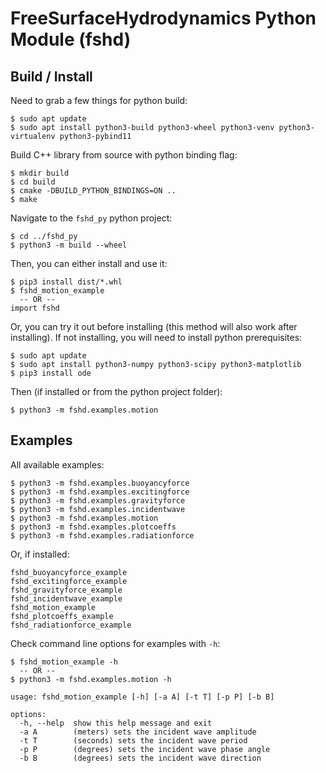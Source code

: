 # FreeSurfaceHydrodynamics Python Module (fshd)

## Build / Install
Need to grab a few things for python build:
```
$ sudo apt update
$ sudo apt install python3-build python3-wheel python3-venv python3-virtualenv python3-pybind11
```

Build C++ library from source with python binding flag:
```
$ mkdir build
$ cd build
$ cmake -DBUILD_PYTHON_BINDINGS=ON ..
$ make
```

Navigate to the `fshd_py` python project:
```
$ cd ../fshd_py
$ python3 -m build --wheel
```

Then, you can either install and use it:
```
$ pip3 install dist/*.whl
$ fshd_motion_example
  -- OR --
import fshd
```

Or, you can try it out before installing (this method will also work after installing).
If not installing, you will need to install python prerequisites:

```
$ sudo apt update
$ sudo apt install python3-numpy python3-scipy python3-matplotlib
$ pip3 install ode
```

Then (if installed or from the python project folder):
```
$ python3 -m fshd.examples.motion
```

## Examples
All available examples:
```
$ python3 -m fshd.examples.buoyancyforce
$ python3 -m fshd.examples.excitingforce
$ python3 -m fshd.examples.gravityforce
$ python3 -m fshd.examples.incidentwave
$ python3 -m fshd.examples.motion
$ python3 -m fshd.examples.plotcoeffs
$ python3 -m fshd.examples.radiationforce
```

Or, if installed:
```
fshd_buoyancyforce_example
fshd_excitingforce_example
fshd_gravityforce_example
fshd_incidentwave_example
fshd_motion_example
fshd_plotcoeffs_example
fshd_radiationforce_example
```

Check command line options for examples with `-h`:
```
$ fshd_motion_example -h
  -- OR --
$ python3 -m fshd.examples.motion -h

usage: fshd_motion_example [-h] [-a A] [-t T] [-p P] [-b B]

options:
  -h, --help  show this help message and exit
  -a A        (meters) sets the incident wave amplitude
  -t T        (seconds) sets the incident wave period
  -p P        (degrees) sets the incident wave phase angle
  -b B        (degrees) sets the incident wave direction
```
